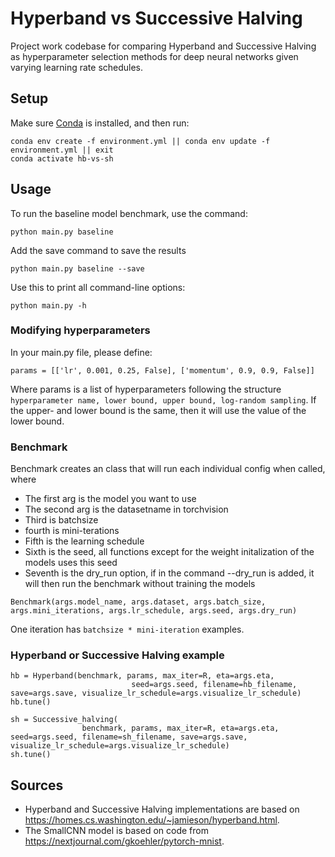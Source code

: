 # Hyperband vs Successive Halving

Project work codebase for comparing Hyperband and Successive Halving as hyperparameter selection methods for deep neural networks given varying learning rate schedules.

## Setup

Make sure [Conda](https://www.anaconda.com/) is installed, and then run:

```
conda env create -f environment.yml || conda env update -f environment.yml || exit
conda activate hb-vs-sh
```

## Usage

To run the baseline model benchmark, use the command:

```
python main.py baseline
```

Add the save command to save the results

```
python main.py baseline --save
```

Use this to print all command-line options:

```
python main.py -h
```

### Modifying hyperparameters

In your main.py file, please define:

```
params = [['lr', 0.001, 0.25, False], ['momentum', 0.9, 0.9, False]]
```

Where params is a list of hyperparameters following the structure `hyperparameter name, lower bound, upper bound, log-random sampling`.
If the upper- and lower bound is the same, then it will use the value of the lower bound.

### Benchmark

Benchmark creates an class that will run each individual config when called, where

- The first arg is the model you want to use
- The second arg is the datasetname in torchvision
- Third is batchsize
- fourth is mini-terations
- Fifth is the learning schedule
- Sixth is the seed, all functions except for the weight initalization of the models uses this seed
- Seventh is the dry_run option, if in the command --dry_run is added, it will then run the benchmark without training the models

```
Benchmark(args.model_name, args.dataset, args.batch_size, args.mini_iterations, args.lr_schedule, args.seed, args.dry_run)
```

One iteration has `batchsize * mini-iteration` examples.

### Hyperband or Successive Halving example

```
hb = Hyperband(benchmark, params, max_iter=R, eta=args.eta,
                           seed=args.seed, filename=hb_filename, save=args.save, visualize_lr_schedule=args.visualize_lr_schedule)
hb.tune()

sh = Successive_halving(
                benchmark, params, max_iter=R, eta=args.eta, seed=args.seed, filename=sh_filename, save=args.save, visualize_lr_schedule=args.visualize_lr_schedule)
sh.tune()
```

## Sources

- Hyperband and Successive Halving implementations are based on https://homes.cs.washington.edu/~jamieson/hyperband.html.
- The SmallCNN model is based on code from https://nextjournal.com/gkoehler/pytorch-mnist.
